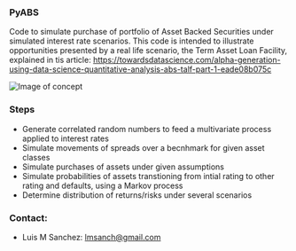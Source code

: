 ### PyABS ###

Code to simulate purchase of portfolio of Asset Backed Securities under simulated interest rate scenarios. This code is intended to illustrate opportunities presented by a real life scenario, the Term Asset Loan Facility, explained in tis article: https://towardsdatascience.com/alpha-generation-using-data-science-quantitative-analysis-abs-talf-part-1-eade08b075c

![Image of concept](https://cdn-images-1.medium.com/max/800/1*6DcNyLMw3rwAw1JOvsgUMg.png)

### Steps ###

*   Generate correlated random numbers to feed a multivariate process applied to interest rates
*   Simulate movements of spreads over a becnhmark for given asset classes
*   Simulate purchases of assets under given assumptions
*   Simulate probabilities of assets transtioning from intial rating to other rating and defaults, using a Markov process
*   Determine distribution of returns/risks under several scenarios

### Contact: ###
* Luis M Sanchez:	<lmsanch@gmail.com>
